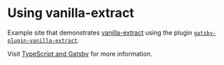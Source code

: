 # Using vanilla-extract

Example site that demonstrates [vanilla-extract](https://vanilla-extract.style/) using the plugin [`gatsby-plugin-vanilla-extract`](https://github.com/gatsby-uc/plugins/tree/main/packages/gatsby-plugin-vanilla-extract).

Visit [TypeScript and Gatsby](https://www.gatsbyjs.com/docs/how-to/custom-configuration/typescript/) for more information.
